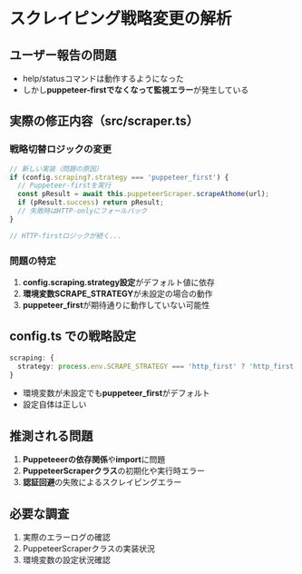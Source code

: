 # スクレイピング戦略変更の解析

## ユーザー報告の問題
- help/statusコマンドは動作するようになった
- しかし**puppeteer-firstでなくなって監視エラー**が発生している

## 実際の修正内容（src/scraper.ts）

### 戦略切替ロジックの変更
```typescript
// 新しい実装（問題の原因）
if (config.scraping?.strategy === 'puppeteer_first') {
  // Puppeteer-firstを実行
  const pResult = await this.puppeteerScraper.scrapeAthome(url);
  if (pResult.success) return pResult;
  // 失敗時はHTTP-onlyにフォールバック
}

// HTTP-firstロジックが続く...
```

### 問題の特定
1. **config.scraping.strategy設定**がデフォルト値に依存
2. **環境変数SCRAPE_STRATEGY**が未設定の場合の動作
3. **puppeteer_first**が期待通りに動作していない可能性

## config.ts での戦略設定
```typescript
scraping: {
  strategy: process.env.SCRAPE_STRATEGY === 'http_first' ? 'http_first' : 'puppeteer_first',
}
```
- 環境変数が未設定でも**puppeteer_first**がデフォルト
- 設定自体は正しい

## 推測される問題
1. **Puppeteeerの依存関係**や**import**に問題
2. **PuppeteerScraperクラス**の初期化や実行時エラー
3. **認証回避**の失敗によるスクレイピングエラー

## 必要な調査
1. 実際のエラーログの確認
2. PuppeteerScraperクラスの実装状況
3. 環境変数の設定状況確認
